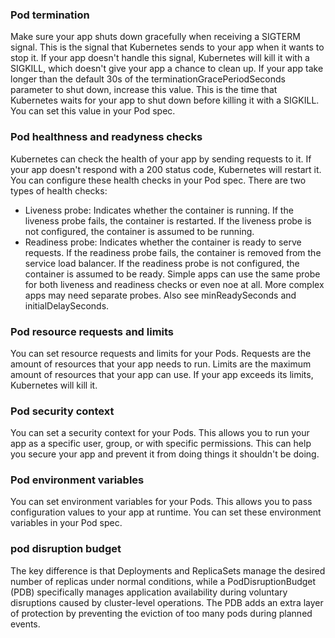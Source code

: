 
### Pod termination
Make sure your app shuts down gracefully when receiving a SIGTERM signal. This is the signal that Kubernetes sends to your app when it wants to stop it. If your app doesn't handle this signal, Kubernetes will kill it with a SIGKILL, which doesn't give your app a chance to clean up.
If your app take longer than the default 30s of the terminationGracePeriodSeconds parameter to shut down, increase this value. This is the time that Kubernetes waits for your app to shut down before killing it with a SIGKILL. You can set this value in your Pod spec.


### Pod healthness and readyness checks
Kubernetes can check the health of your app by sending requests to it. If your app doesn't respond with a 200 status code, Kubernetes will restart it. You can configure these health checks in your Pod spec. There are two types of health checks:
- Liveness probe: Indicates whether the container is running. If the liveness probe fails, the container is restarted. If the liveness probe is not configured, the container is assumed to be running.
- Readiness probe: Indicates whether the container is ready to serve requests. If the readiness probe fails, the container is removed from the service load balancer. If the readiness probe is not configured, the container is assumed to be ready.
Simple apps can use the same probe for both liveness and readiness checks or even noe at all. More complex apps may need separate probes.
Also see minReadySeconds and initialDelaySeconds.

### Pod resource requests and limits
You can set resource requests and limits for your Pods. Requests are the amount of resources that your app needs to run. Limits are the maximum amount of resources that your app can use. If your app exceeds its limits, Kubernetes will kill it.

### Pod security context
You can set a security context for your Pods. This allows you to run your app as a specific user, group, or with specific permissions. This can help you secure your app and prevent it from doing things it shouldn't be doing.

### Pod environment variables
You can set environment variables for your Pods. This allows you to pass configuration values to your app at runtime. You can set these environment variables in your Pod spec.

### pod disruption budget
The key difference is that Deployments and ReplicaSets manage the desired number of replicas under normal conditions, while a PodDisruptionBudget (PDB) specifically manages application availability during voluntary disruptions caused by cluster-level operations. The PDB adds an extra layer of protection by preventing the eviction of too many pods during planned events.

